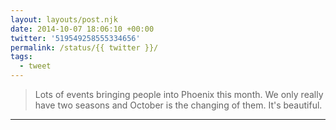 ```yaml
---
layout: layouts/post.njk
date: 2014-10-07 18:06:10 +00:00
twitter: '519549258555334656'
permalink: /status/{{ twitter }}/
tags: 
  - tweet
---
```


> Lots of events bringing people into Phoenix this month. We only really have two seasons and October is the changing of them. It's beautiful.

---
